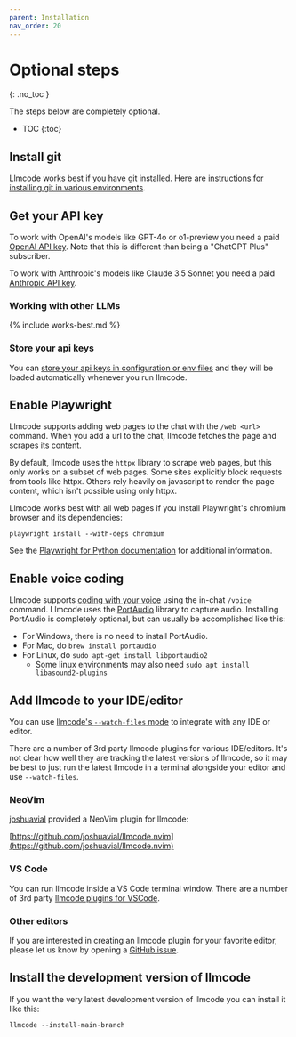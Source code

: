 ```yaml
---
parent: Installation
nav_order: 20
---
```


# Optional steps
{: .no_toc }

The steps below are completely optional.

- TOC
{:toc}

## Install git

Llmcode works best if you have git installed.
Here are
[instructions for installing git in various environments](https://github.com/git-guides/install-git).

## Get your API key

To work with OpenAI's models like GPT-4o or o1-preview you need a paid
[OpenAI API key](https://help.openai.com/en/articles/4936850-where-do-i-find-my-secret-api-key).
Note that this is different than being a "ChatGPT Plus" subscriber.

To work with Anthropic's models like Claude 3.5 Sonnet you need a paid
[Anthropic API key](https://docs.anthropic.com/claude/reference/getting-started-with-the-api).


### Working with other LLMs

{% include works-best.md %}

### Store your api keys 

You can [store your api keys in configuration or env files](/docs/config/api-keys.html)
and they will be loaded automatically whenever you run llmcode.

## Enable Playwright 

Llmcode supports adding web pages to the chat with the `/web <url>` command.
When you add a url to the chat, llmcode fetches the page and scrapes its
content.

By default, llmcode uses the `httpx` library to scrape web pages, but this only
works on a subset of web pages.
Some sites explicitly block requests from tools like httpx.
Others rely heavily on javascript to render the page content,
which isn't possible using only httpx.

Llmcode works best with all web pages if you install
Playwright's chromium browser and its dependencies:

```
playwright install --with-deps chromium
```

See the
[Playwright for Python documentation](https://playwright.dev/python/docs/browsers#install-system-dependencies)
for additional information.


## Enable voice coding 

Llmcode supports 
[coding with your voice](https://llmcode.khulnasoft.com/docs/usage/voice.html)
using the in-chat `/voice` command.
Llmcode uses the [PortAudio](http://www.portaudio.com) library to
capture audio.
Installing PortAudio is completely optional, but can usually be accomplished like this:

- For Windows, there is no need to install PortAudio.
- For Mac, do `brew install portaudio`
- For Linux, do `sudo apt-get install libportaudio2`
  - Some linux environments may also need `sudo apt install libasound2-plugins`

## Add llmcode to your IDE/editor

You can use 
[llmcode's `--watch-files` mode](https://llmcode.khulnasoft.com/docs/usage/watch.html)
to integrate with any IDE or editor.

There are a number of 3rd party llmcode plugins for various IDE/editors.
It's not clear how well they are tracking the latest
versions of llmcode,
so it may be best to just run the latest
llmcode in a terminal alongside your editor and use `--watch-files`.

### NeoVim

[joshuavial](https://github.com/joshuavial) provided a NeoVim plugin for llmcode:

[https://github.com/joshuavial/llmcode.nvim](https://github.com/joshuavial/llmcode.nvim)

### VS Code

You can run llmcode inside a VS Code terminal window.
There are a number of 3rd party 
[llmcode plugins for VSCode](https://marketplace.visualstudio.com/search?term=llmcode%20-kodu&target=VSCode&category=All%20categories&sortBy=Relevance).

### Other editors

If you are interested in creating an llmcode plugin for your favorite editor,
please let us know by opening a
[GitHub issue](https://github.com/KhulnaSoft/llmcode/issues).


## Install the development version of llmcode 

If you want the very latest development version of llmcode
you can install it like this:

```
llmcode --install-main-branch
```
